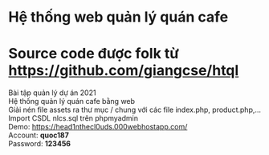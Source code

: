 # Hệ thống web quản lý quán cafe
# Source code được folk từ https://github.com/giangcse/htql
Bài tập quản lý dự án 2021 <br>
Hệ thống quản lý quán cafe bằng web<br>
Giải nén file assets ra thư mục / chung với các file index.php, product.php,...<br>
Import CSDL nlcs.sql trên phpmyadmin<br>
Demo: <a href="https://head1nthecl0uds.000webhostapp.com/">https://head1nthecl0uds.000webhostapp.com/</a><br>
Account: <strong>quoc187</strong><br>
Password: <strong>123456<strong>
